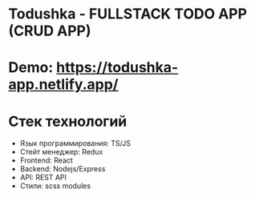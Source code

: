 # Todushka - FULLSTACK TODO APP (CRUD APP)

# Demo: https://todushka-app.netlify.app/

# Стек технологий
- Язык программирования: TS/JS
- Стейт менеджер: Redux
- Frontend: React
- Backend: Nodejs/Express
- API: REST API
- Стили: scss modules
